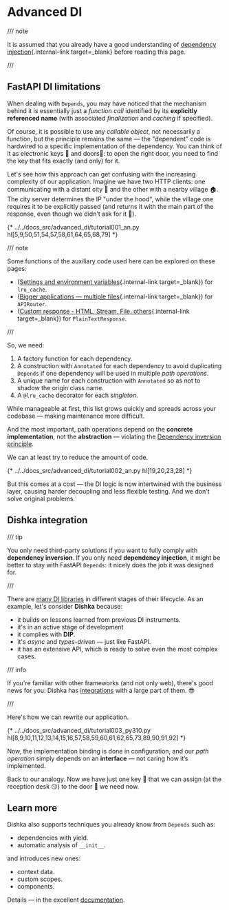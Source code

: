 # Advanced DI

/// note

It is assumed that you already have a good understanding of [dependency injection](../tutorial/dependencies/index.md){.internal-link target=_blank} before reading this page.

///

## FastAPI DI limitations

When dealing with `Depends`, you may have noticed that the mechanism behind it is essentially just a *function call* identified by its **explicitly referenced name** (with associated *finalization* and *caching* if specified).

Of course, it is possible to use any *callable object*, not necessarily a function, but the principle remains the same — the "dependent" code is hardwired to a specific implementation of the dependency. You can think of it as electronic keys 🎫 and doors🚪: to open the right door, you need to find the key that fits exactly (and only) for it.

Let's see how this approach can get confusing with the increasing complexity of our application. Imagine we have two HTTP clients: one communicating with a distant city 🏢 and the other with a nearby village 🏠. The city server determines the IP "under the hood", while the village one requires it to be explicitly passed (and returns it with the main part of the response, even though we didn't ask for it 🤪).

{* ../../docs_src/advanced_di/tutorial001_an.py hl[5,9,50,51,54,57,58,61,64,65,68,79] *}

/// note

Some functions of the auxiliary code used here can be explored on these pages: 

* ([Settings and environment variables](../advanced/settings.md){.internal-link target=_blank}) for `lru_cache`.
* ([Bigger applications — multiple files](../tutorial/bigger-applications.md){.internal-link target=_blank}) for `APIRouter`.
* ([Custom response - HTML, Stream, File, others](../advanced/custom-response.md){.internal-link target=_blank}) for `PlainTextResponse`.

///

So, we need:

1. A factory function for each dependency.
2. A construction with `Annotated` for each dependency to avoid duplicating `Depends` if one dependency will be used in multiple *path operations*.
3. A unique name for each construction with `Annotated` so as not to shadow the origin class name.
4. A `@lru_cache` decorator for each *singleton*.

While manageable at first, this list grows quickly and spreads across your codebase — making maintenance more difficult.

And the most important, path operations depend on the **concrete implementation**, not the **abstraction** — violating the <a href="https://en.wikipedia.org/wiki/Dependency_inversion_principle" class="external-link" target="_blank">Dependency inversion principle</a>.

We can at least try to reduce the amount of code.

{* ../../docs_src/advanced_di/tutorial002_an.py hl[19,20,23,28] *}

But this comes at a cost — the DI logic is now intertwined with the business layer, causing harder decoupling and less flexible testing. And we don't solve original problems.

## Dishka integration

/// tip

You only need third-party solutions if you want to fully comply with **dependency inversion**. If you only need **dependency injection**, it might be better to stay with FastAPI `Depends`: it nicely does the job it was designed for.

///

There are <a href="https://github.com/sfermigier/awesome-dependency-injection-in-python" class="external-link" target="_blank">many DI libraries</a> in different stages of their lifecycle. As an example, let's consider **Dishka** because:

* it builds on lessons learned from previous DI instruments.
* it's in an active stage of development
* it complies with **DIP**.
* it's *async* and *types-driven* — just like FastAPI.
* it has an extensive API, which is ready to solve even the most complex cases.

/// info

If you're familiar with other frameworks (and not only web), there's good news for you: Dishka has <a href="https://dishka.readthedocs.io/en/stable/integrations/index.html" class="external-link" target="_blank">integrations</a> with a large part of them. 😎

///

Here's how we can rewrite our application.

{* ../../docs_src/advanced_di/tutorial003_py310.py hl[8,9,10,11,12,13,14,15,16,57,58,59,60,61,62,65,73,89,90,91,92] *}

Now, the implementation binding is done in configuration, and our *path operation* simply depends on an **interface** — not caring how it’s implemented.

Back to our analogy. Now we have just one key 🎫 that we can assign (at the reception desk 😏) to the door 🚪 we need now.

## Learn more

Dishka also supports techniques you already know from `Depends` such as:

* dependencies with yield.
* automatic analysis of `__init__`.

and introduces new ones:

* context data.
* custom scopes.
* components.

Details — in the excellent <a href="https://dishka.readthedocs.io/en/stable/index.html" class="external-link" target="_blank">documentation</a>.
